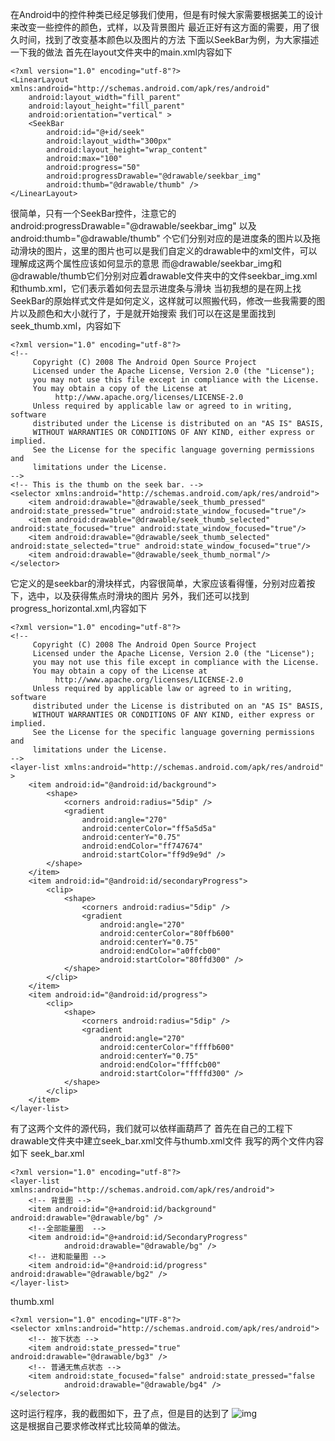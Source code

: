 在Android中的控件种类已经足够我们使用，但是有时候大家需要根据美工的设计来改变一些控件的颜色，式样，以及背景图片
最近正好有这方面的需要，用了很久时间，找到了改变基本颜色以及图片的方法
下面以SeekBar为例，为大家描述一下我的做法
首先在layout文件夹中的main.xml内容如下
```  
<?xml version="1.0" encoding="utf-8"?>
<LinearLayout xmlns:android="http://schemas.android.com/apk/res/android"
    android:layout_width="fill_parent"
    android:layout_height="fill_parent"
    android:orientation="vertical" >
    <SeekBar
        android:id="@+id/seek"
        android:layout_width="300px"
        android:layout_height="wrap_content"
        android:max="100"
        android:progress="50"
        android:progressDrawable="@drawable/seekbar_img"
        android:thumb="@drawable/thumb" />
</LinearLayout>
```
很简单，只有一个SeekBar控件，注意它的 android:progressDrawable="@drawable/seekbar_img" 以及 android:thumb="@drawable/thumb"
个它们分别对应的是进度条的图片以及拖动滑块的图片，这里的图片也可以是我们自定义的drawable中的xml文件，可以理解成这两个属性应该如何显示的意思
而@drawable/seekbar_img和@drawable/thumb它们分别对应着drawable文件夹中的文件seekbar_img.xml和thumb.xml，它们表示着如何去显示进度条与滑块
当初我想的是在网上找SeekBar的原始样式文件是如何定义，这样就可以照搬代码，修改一些我需要的图片以及颜色和大小就行了，于是就开始搜索
我们可以在这是里面找到seek_thumb.xml，内容如下
```  
<?xml version="1.0" encoding="utf-8"?>
<!--
     Copyright (C) 2008 The Android Open Source Project
     Licensed under the Apache License, Version 2.0 (the "License");
     you may not use this file except in compliance with the License.
     You may obtain a copy of the License at
          http://www.apache.org/licenses/LICENSE-2.0
     Unless required by applicable law or agreed to in writing, software
     distributed under the License is distributed on an "AS IS" BASIS,
     WITHOUT WARRANTIES OR CONDITIONS OF ANY KIND, either express or implied.
     See the License for the specific language governing permissions and
     limitations under the License.
-->
<!-- This is the thumb on the seek bar. -->
<selector xmlns:android="http://schemas.android.com/apk/res/android">
    <item android:drawable="@drawable/seek_thumb_pressed" android:state_pressed="true" android:state_window_focused="true"/>
    <item android:drawable="@drawable/seek_thumb_selected" android:state_focused="true" android:state_window_focused="true"/>
    <item android:drawable="@drawable/seek_thumb_selected" android:state_selected="true" android:state_window_focused="true"/>
    <item android:drawable="@drawable/seek_thumb_normal"/>
</selector>
```
它定义的是seekbar的滑块样式，内容很简单，大家应该看得懂，分别对应着按下，选中，以及获得焦点时滑块的图片
另外，我们还可以找到 progress_horizontal.xml,内容如下
```  
<?xml version="1.0" encoding="utf-8"?>
<!--
     Copyright (C) 2008 The Android Open Source Project
     Licensed under the Apache License, Version 2.0 (the "License");
     you may not use this file except in compliance with the License.
     You may obtain a copy of the License at
          http://www.apache.org/licenses/LICENSE-2.0
     Unless required by applicable law or agreed to in writing, software
     distributed under the License is distributed on an "AS IS" BASIS,
     WITHOUT WARRANTIES OR CONDITIONS OF ANY KIND, either express or implied.
     See the License for the specific language governing permissions and
     limitations under the License.
-->
<layer-list xmlns:android="http://schemas.android.com/apk/res/android" >
    <item android:id="@android:id/background">
        <shape>
            <corners android:radius="5dip" />
            <gradient
                android:angle="270"
                android:centerColor="ff5a5d5a"
                android:centerY="0.75"
                android:endColor="ff747674"
                android:startColor="ff9d9e9d" />
        </shape>
    </item>
    <item android:id="@android:id/secondaryProgress">
        <clip>
            <shape>
                <corners android:radius="5dip" />
                <gradient
                    android:angle="270"
                    android:centerColor="80ffb600"
                    android:centerY="0.75"
                    android:endColor="a0ffcb00"
                    android:startColor="80ffd300" />
            </shape>
        </clip>
    </item>
    <item android:id="@android:id/progress">
        <clip>
            <shape>
                <corners android:radius="5dip" />
                <gradient
                    android:angle="270"
                    android:centerColor="ffffb600"
                    android:centerY="0.75"
                    android:endColor="ffffcb00"
                    android:startColor="ffffd300" />
            </shape>
        </clip>
    </item>
</layer-list>
```
有了这两个文件的源代码，我们就可以依样画葫芦了
首先在自己的工程下drawable文件夹中建立seek_bar.xml文件与thumb.xml文件
我写的两个文件内容如下
seek_bar.xml
```  
<?xml version="1.0" encoding="utf-8"?>
<layer-list xmlns:android="http://schemas.android.com/apk/res/android">
	<!-- 背景图 -->
	<item android:id="@+android:id/background" android:drawable="@drawable/bg" />
	<!--全部能量图  -->
	<item android:id="@+android:id/SecondaryProgress"
			android:drawable="@drawable/bg" />
	<!-- 进和能量图 -->
	<item android:id="@+android:id/progress" android:drawable="@drawable/bg2" />
</layer-list>
```
thumb.xml
```  
<?xml version="1.0" encoding="UTF-8"?>
<selector xmlns:android="http://schemas.android.com/apk/res/android">
	<!-- 按下状态 -->
	<item android:state_pressed="true" android:drawable="@drawable/bg3" />
	<!-- 普通无焦点状态 -->
	<item android:state_focused="false" android:state_pressed="false
			android:drawable="@drawable/bg4" />
</selector>
```
这时运行程序，我的截图如下，丑了点，但是目的达到了
![img](P)  
这是根据自己要求修改样式比较简单的做法。